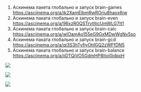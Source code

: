 1. Аскинема пакета глобально и запуск brain-games https://asciinema.org/a/ik2XamElbmRwROriu8haox6iw
2. Аскинема паката глобально и запуск brain-even https://asciinema.org/a/96xzR0QSTrvtlticUmWLG7It1
3. Аскинема паката глобально и запуск brain-calc https://asciinema.org/a/wlOamAo155eG9GxMDwWgNv5so
4. Аскинема паката глобально и запуск brain-gcd https://asciinema.org/a/qj3S3hTyfiyOtjlGQ2zWFfDN5
5. Аскинема паката глобально и запуск brain-balance https://asciinema.org/a/iiDTQjVO5GdmHP8ltoi0jdpxH

<a href="https://codeclimate.com/github/solncebro/project-lvl1-s348/maintainability"><img src="https://api.codeclimate.com/v1/badges/fd31dad86af6e2871a9a/maintainability" /></a>

<a href="https://codeclimate.com/github/solncebro/project-lvl1-s348/test_coverage"><img src="https://api.codeclimate.com/v1/badges/fd31dad86af6e2871a9a/test_coverage" /></a>

<a href="https://travis-ci.org/solncebro/project-lvl1-s348"><img src="https://travis-ci.org/solncebro/project-lvl1-s348.svg?branch=master" /></a>
